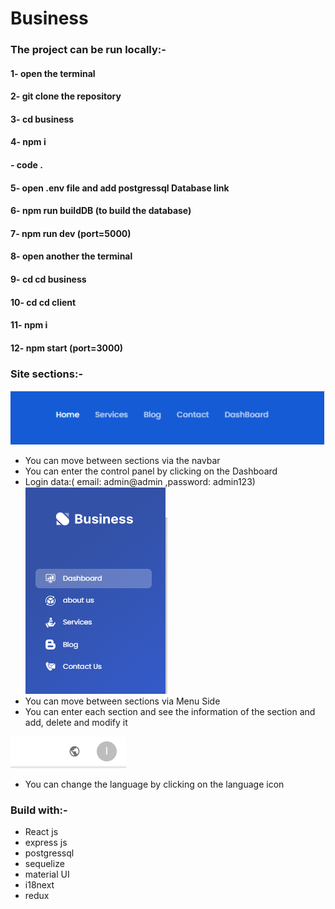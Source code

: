 # Business


### The project can be run locally:-
#### 1- open the terminal
#### 2- git clone the repository
#### 3- cd business
#### 4- npm i
#### - code .
#### 5- open .env file and add postgressql Database link
#### 6- npm run buildDB (to build the database)
#### 7- npm run dev (port=5000)
#### 8- open another  the terminal
#### 9- cd cd business
#### 10- cd cd client
#### 11-  npm i
#### 12- npm start (port=3000)


### Site sections:-
![](img/1.png)
* You can move between sections via the navbar
* You can enter the control panel by clicking on the Dashboard
* Login data:( email: admin@admin ,password: admin123)
![](img/2.png)
* You can move between sections via Menu Side
* You can enter each section and see the information of the section and add, delete and modify it

![](img/3.png)
* You can change the language by clicking on the language icon

### Build with:-
* React js
* express js 
* postgressql
* sequelize
* material UI
* i18next
* redux






